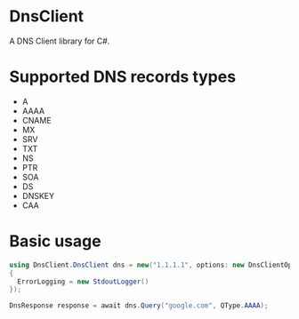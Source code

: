 # DnsClient
A DNS Client library for C#.

# Supported DNS records types
 * A
 * AAAA
 * CNAME
 * MX
 * SRV
 * TXT
 * NS
 * PTR
 * SOA
 * DS
 * DNSKEY
 * CAA

# Basic usage
```cs
using DnsClient.DnsClient dns = new("1.1.1.1", options: new DnsClientOptions
{
  ErrorLogging = new StdoutLogger()
});

DnsResponse response = await dns.Query("google.com", QType.AAAA);
```
